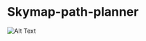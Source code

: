 # Skymap-path-planner
![Alt Text](https://github.com/MatteoM95/Skymap-path-planner/blob/main/Media/path.gif)
